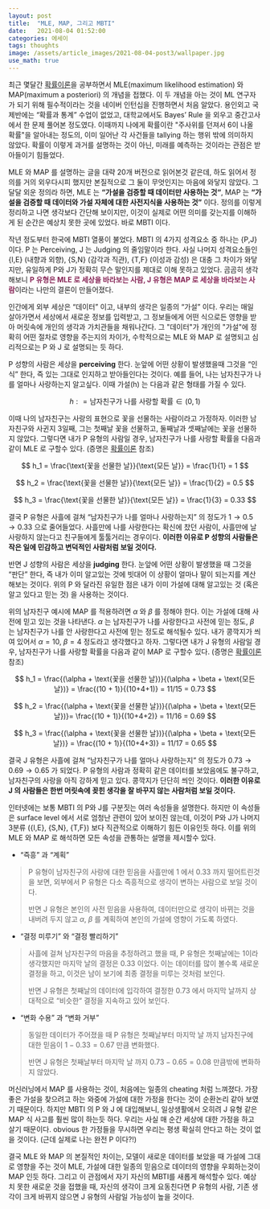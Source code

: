 ```yaml
---
layout: post
title:  "MLE, MAP, 그리고 MBTI"
date:   2021-08-04 01:52:00
categories: 에세이
tags: thoughts
image: /assets/article_images/2021-08-04-post3/wallpaper.jpg
use_math: true
---
```


최근 몇달간 [확률이론](https://minniie.github.io/%ED%99%95%EB%A5%A0/2021/07/27/probability.html)을 공부하면서 MLE(maximum likelihood estimation) 와 MAP(maximum a posteriori) 의 개념을 접했다. 이 두 개념을 아는 것이 ML 연구자가 되기 위해 필수적이라는 것을 네이버 인턴십을 진행하면서 처음 알았다. 용인외고 국제반에는 “확률과 통계” 수업이 없었고, 대학교에서도 Bayes’ Rule 을 외우고 중간고사에서 한 문제 풀어본 정도였다. 이때까지 나에게 확률이란 "주사위를 던져서 6이 나올 확률"을 알아내는 정도의, 이미 일어난 각 사건들을 tallying 하는 행위 밖에 의미하지 않았다. 확률이 이렇게 과거를 설명하는 것이 아닌, 미래를 예측하는 것이라는 관점은 받아들이기 힘들었다. 

MLE 와 MAP 를 설명하는 글을 대략 20개 버전으로 읽어본것 같은데, 하도 읽어서 정의를 거의 외우다시피 했지만 본질적으로 그 둘이 무엇인지는 마음에 와닿지 않았다. 그 달달 외운 정의라 하면, MLE 는 **“가설을 검증할 때 데이터만 사용하는 것“**, MAP 는 **“가설을 검증할 때 데이터와 가설 자체에 대한 사전지식을 사용하는 것”** 이다. 정의를 이렇게 정리하고 나면 생각보다 간단해 보이지만, 이것이 실제로 어떤 의미를 갖는지를 이해하게 된 순간은 예상치 못한 곳에 있었다. 바로 MBTI 이다.  

작년 정도부터 한국에 MBTI 열풍이 불었다. MBTI 의 4가지 성격요소 중 하나는 {P,J} 이다. P 는 Perceiving, J 는 Judging 의 줄임말이라 한다. 사실 나머지 성격요소들인 {I,E} (내향과 외향), {S,N} (감각과 직관), {T,F} (이성과 감성) 은 대충 그 차이가 와닿지만, 유일하게 P와 J가 정확히 무슨 말인지를 제대로 이해 못하고 있었다. 곰곰히 생각해보니 <span style="color:#872657; font-weight:bold;">P 유형은 MLE 로 세상을 바라보는 사람, J 유형은 MAP 로 세상을 바라보는 사람</span>이라는 나만의 결론이 만들어졌다.

인간에게 외부 세상은 “데이터” 이고, 내부의 생각은 일종의 “가설” 이다. 우리는 매일 살아가면서 세상에서 새로운 정보를 입력받고, 그 정보들에게 어떤 식으로든 영향을 받아 머릿속에 개인의 생각과 가치관들을 채워나간다. 그 "데이터"가 개인의 "가설"에 정확히 어떤 절차로 영향을 주는지의 차이가, 수학적으로는 MLE 와 MAP 로 설명되고 심리적으로는 P 와 J 로 설명되는 듯 하다.  

P 성향의 사람은 세상을 **perceiving** 한다. 눈앞에 어떤 상황이 발생했을때 그것을 “인식” 한다, 즉 있는 그대로 인지하고 받아들인다는 것이다. 예를 들어, 나는 남자친구가 나를 얼마나 사랑하는지 알고싶다. 이때 가설(h) 는 다음과 같은 형태를 가질 수 있다.

$$ h : = \text{남자친구가 나를 사랑할 확률} \in (0,1) $$

이때 나의 남자친구는 사랑의 표현으로 꽃을 선물하는 사람이라고 가정하자. 이러한 남자친구와 사귄지 3일째, 그는 첫째날 꽃을 선물하고, 둘째날과 셋째날에는 꽃을 선물하지 않았다. 그렇다면 내가 P 유형의 사람일 경우, 남자친구가 나를 사랑할 확률을 다음과 같이 MLE 로 구할수 있다. (증명은 [확률이론](https://minniie.github.io/%ED%99%95%EB%A5%A0/2021/07/27/probability.html) 참조)

$$ h_1 = \frac{\text{꽃을 선물한 날}}{\text{모든 날}} = \frac{1}{1} = 1 $$ 

$$ h_2 = \frac{\text{꽃을 선물한 날}}{\text{모든 날}} = \frac{1}{2} = 0.5 $$ 

$$ h_3 = \frac{\text{꽃을 선물한 날}}{\text{모든 날}} = \frac{1}{3} = 0.33 $$ 

결국 P 유형은 사흘에 걸쳐 “남자친구가 나를 얼마나 사랑하는지” 의 정도가 $1 \rightarrow 0.5 \rightarrow 0.33$ 으로 줄어들었다. 사흘만에 나를 사랑한다는 확신에 찼던 사람이, 사흘만에 날 사랑하지 않는다고 친구들에게 툴툴거리는 경우이다. **이러한 이유로 P 성향의 사람들은 작은 일에 민감하고 변덕적인 사람처럼 보일 것이다.**

반면 J 성향의 사람은 세상을 **judging** 한다. 눈앞에 어떤 상황이 발생했을 때 그것을 “판단” 한다, 즉 내가 이미 알고있는 것에 빗대어 이 상황이 얼마나 말이 되는지를 계산해보는 것이다. 위의 P 와 달라진 유일한 점은 내가 이미 가설에 대해 알고있는 것 (혹은 알고 있다고 믿는 것) 을 사용하는 것이다. 

위의 남자친구 예시에 MAP 를 적용하려면 $\alpha$ 와 $\beta$ 를 정해야 한다. 이는 가설에 대해 사전에 믿고 있는 것을 나타낸다. $\alpha$ 는 남자친구가 나를 사랑한다고 사전에 믿는 정도, $\beta$ 는 남자친구가 나를 안 사랑한다고 사전에 믿는 정도로 해석될수 있다. 내가 콩깍지가 씌여 있어서 $\alpha = 10$, $\beta = 4$ 정도라고 생각했다고 하자. 그렇다면 내가 J 유형의 사람일 경우, 남자친구가 나를 사랑할 확률을 다음과 같이 MAP 로 구할수 있다. (증명은 [확률이론](https://minniie.github.io/%ED%99%95%EB%A5%A0/2021/07/27/probability.html) 참조)

$$ h_1 = \frac{(\alpha + \text{꽃을 선물한 날})}{(\alpha + \beta + \text{모든 날})} = \frac{(10 + 1)}{(10+4+1)} = 11/15 = 0.73 $$ 

$$ h_2 = \frac{(\alpha + \text{꽃을 선물한 날})}{(\alpha + \beta + \text{모든 날})}= \frac{(10 + 1)}{(10+4+2)} = 11/16 = 0.69 $$ 

$$ h_3 = \frac{(\alpha + \text{꽃을 선물한 날})}{(\alpha + \beta + \text{모든 날})} = \frac{(10 + 1)}{(10+4+3)} = 11/17 = 0.65 $$ 

결국 J 유형은 사흘에 걸쳐 “남자친구가 나를 얼마나 사랑하는지” 의 정도가 $0.73 \rightarrow 0.69 \rightarrow 0.65$ 가 되었다. P 유형의 사람과 정확히 같은 데이터를 보았음에도 불구하고, 남자친구의 사랑을 아직 강하게 믿고 있다. 콩깍지가 단단히 씌인 것이다. **이러한 이유로 J 의 사람들은 한번 머릿속에 꽂힌 생각을 잘 바꾸지 않는 사람처럼 보일 것이다.**

인터넷에는 보통 MBTI 의 P와 J를 구분짓는 여러 속성들을 설명한다. 하지만 이 속성들은 surface level 에서 서로 엄청난 관련이 있어 보이진 않는데, 이것이 P와 J가 나머지 3분류 ({I,E}, {S,N}, {T,F}) 보다 직관적으로 이해하기 힘든 이유인듯 하다. 이를 위의 MLE 와 MAP 로 해석하면 모든 속성을 관통하는 설명을 제시할수 있다.

- “즉흥” 과 “계획”

>P 유형이 남자친구의 사랑에 대한 믿음을 사흘만에 $1$ 에서 $0.33$ 까지 떨어트린것을 보면, 외부에서 P 유형은 다소 즉흥적으로 생각이 변하는 사람으로 보일 것이다.
>
>반면 J 유형은 본인의 사전 믿음을 사용하여, 데이터만으로 생각이 바뀌는 것을 내버려 두지 않고 $\alpha$, $\beta$ 를 계획하여 본인의 가설에 영향이 가도록 하였다. 

- “결정 미루기” 와 “결정 빨리하기”

>사흘에 걸쳐 남자친구의 마음을 추정하려고 했을 때, P 유형은 첫째날에는 $1$이라 생각했지만 마지막 날의 결정은 $0.33$ 이었다. 이는 데이터를 많이 볼수록 새로운 결정을 하고, 이것은 남이 보기에 최종 결정을 미루는 것처럼 보인다.
>
>반면 J 유형은 첫째날의 데이터에 입각하여 결정한 $0.73$ 에서 마지막 날까지 상대적으로 “비슷한“ 결정을 지속하고 있어 보인다.

- “변화 수용” 과 “변화 거부”

>동일한 데이터가 주어졌을 때 P 유형은 첫째날부터 마지막 날 까지 남자친구에 대한 믿음이 $1 - 0.33 = 0.67$ 만큼 변화했다. 
>
>반면 J 유형은 첫째날부터 마지막 날 까지 $0.73 - 0.65 = 0.08$ 만큼밖에 변화하지 않았다. 

머신러닝에서 MAP 를 사용하는 것이, 처음에는 일종의 cheating 처럼 느껴졌다. 가장 좋은 가설을 찾으려고 하는 와중에 가설에 대한 가정을 한다는 것이 순환논리 같아 보였기 때문이다. 하지만 MBTI 의 P 와 J 에 대입해보니, 일상생활에서 오히려 J 유형 같은 MAP 식 사고를 훨씬 많이 하는듯 하다. 우리는 사실 매 순간 세상에 대한 가정을 하고 살기 때문이다. obvious 한 가정들을 무시하면 우리는 평생 확실히 안다고 하는 것이 없을 것이다. (근데 실제로 나는 완전 P 이다?!)

결국 MLE 와 MAP 의 본질적인 차이는, 모델이 새로운 데이터를 보았을 때 가설에 그대로 영향을 주는 것이 MLE, 가설에 대한 일종의 믿음으로 데이터의 영향을 우회하는것이 MAP 인듯 하다. 그리고 이 관점에서 자기 자신의 MBTI를 새롭게 해석할수 있다. 예상치 못한 새로운 것을 접했을 때, 자신의 생각이 크게 요동친다면 P 유형의 사람, 기존 생각이 크게 바뀌지 않으면 J 유형의 사람일 가능성이 높을 것이다. 
